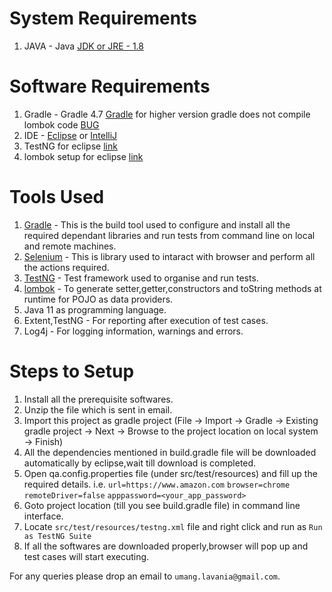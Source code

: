 # System Requirements

1. JAVA - Java [JDK or JRE - 1.8](https://www.oracle.com/technetwork/java/javase/downloads/index.html)

# Software Requirements

1. Gradle - Gradle 4.7 [Gradle](https://gradle.org/install) for higher version gradle does not compile lombok code [BUG](https://github.com/rzwitserloot/lombok/issues/1945)
2. IDE - [Eclipse](https://www.eclipse.org/downloads/) or [IntelliJ](https://www.jetbrains.com/idea/download/#section=mac)
3. TestNG for eclipse [link](https://www.jetbrains.com/idea/download/#section=mac)
4. lombok setup for eclipse [link](https://projectlombok.org/setup/eclipse)

# Tools Used
1. [Gradle](https://gradle.org) - This is the build tool used to configure and install all the required dependant libraries and run tests from command line on local and remote machines.
2. [Selenium](https://www.seleniumhq.org/) - This is library used to intaract with browser and perform all the actions required.
3. [TestNG](https://testng.org/doc/index.html) - Test framework used to organise and run tests.
4. [lombok](https://projectlombok.org/) - To generate setter,getter,constructors and toString methods at runtime for POJO as data providers. 
5. Java 11 as programming language.
6. Extent,TestNG - For reporting after execution of test cases.
7. Log4j - For logging information, warnings and errors.

# Steps to Setup
1. Install all the prerequisite softwares. 
2. Unzip the file which is sent in email.
3. Import this project as gradle project (File -> Import -> Gradle -> Existing gradle project -> Next -> Browse to the project location on local system -> Finish)
4. All the dependencies mentioned in build.gradle file will be downloaded automatically by eclipse,wait till download is completed.
5. Open qa.config.properties file (under src/test/resources) and fill up the required details.
i.e. 	`url=https://www.amazon.com`
		`browser=chrome`
		`remoteDriver=false`
		`apppassword=<your_app_password>`
6. Goto project location (till you see build.gradle file) in command line interface.
7. Locate `src/test/resources/testng.xml` file and right click and run as `Run as TestNG Suite`
8. If all the softwares are downloaded properly,browser will pop up and test cases will start executing.

For any queries please drop an email to `umang.lavania@gmail.com`.
